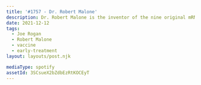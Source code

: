 ```yaml
---
title: '#1757 - Dr. Robert Malone'
description: Dr. Robert Malone is the inventor of the nine original mRNA vaccine patents, which were originally filed in 1989 (including both the idea of mRNA vaccines and the original proof of principle experiments) and RNA transfection. Dr. Malone, has close to 100 peer-reviewed publications which have been cited over 12,000 times. Since January 2020, Dr. Malone has been leading a large team focused on clinical research design, drug development, computer modeling and mechanisms of action of repurposed drugs for the treatment of COVID-19. Dr. Malone is the Medical Director of The Unity Project, a group of 300 organizations across the US standing against mandated COVID vaccines for children. He is also the President of the Global Covid Summit, an organization of over 16,000 doctors and scientists committed to speaking truth to power about COVID pandemic research and treatment.
date: 2021-12-12
tags:
  - Joe Rogan
  - Robert Malone
  - vaccine
  - early-treatment
layout: layouts/post.njk

mediaType: spotify
assetId: 3SCsueX2bZdbEzRtKOCEyT
---
```

